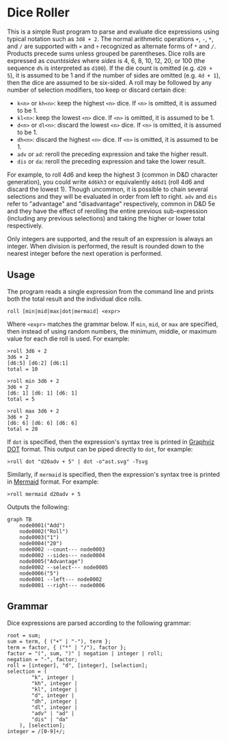 Dice Roller
===========

This is a simple Rust program to parse and evaluate dice expressions using
typical notation such as `3d8 + 2`. The normal arithmetic  operations `+`, `-`,
`*`, and `/` are supported with `×` and `÷` recognized as alternate forms of `*`
and `/`. Products precede sums unless grouped be parentheses. Dice rolls are
expressed as *count*`d`*sides* where *sides* is 4, 6, 8, 10, 12, 20, or 100 (the
sequence `d%` is interpreted as `d100`). If the die count is omitted (e.g.
`d20 + 5`), it is assumed to be 1 and if the number of sides are omitted (e.g.
`4d + 1`), then the dice are assumed to be six-sided. A roll may be followed by
any number of selection modifiers, too keep or discard certain dice:

- `k<n>` or `kh<n>`: keep the highest `<n>` dice. If `<n>` is omitted, it is
  assumed to be 1.
- `kl<n>`: keep the lowest `<n>` dice. If `<n>` is omitted, it is assumed to be
  1.
- `d<n>` or `dl<n>`: discard the lowest `<n>` dice. If `<n>` is omitted, it is
  assumed to be 1.
- `dh<n>`: discard the highest `<n>` dice. If `<n>` is omitted, it is assumed to
  be 1.
- `adv` or `ad`: reroll the preceding expression and take the higher result.
- `dis` or `da`: reroll the preceding expression and take the lower result.

For example, to roll 4d6 and keep the highest 3 (common in D&D character
generation), you could write `4d6kh3` or equivalently `4d6d1` (roll 4d6 and
discard the lowest 1). Though uncommon, it is possible to chain several
selections and they will be evaluated in order from left to right. `adv` and
`dis` refer to "advantage" and "disadvantage" respectively, common in D&D 5e and
they have the effect of rerolling the entire previous sub-expression (including
any previous selections) and taking the higher or lower total respectively.

Only integers are supported, and the result of an expression is always an
integer. When division is performed, the result is rounded down to the nearest
integer before the next operation is performed.

Usage
-----

The program reads a single expression from the command line and prints both the
total result and the individual dice rolls.

```text
roll [min|mid|max|dot|mermaid] <expr>
```

Where `<expr>` matches the grammar below. If `min`, `mid`, or `max` are
specified, then instead of using random numbers, the minimum, middle, or maximum
value for each die roll is used. For example:

```text
>roll 3d6 + 2
3d6 + 2
[d6:5] [d6:2] [d6:1]
total = 10

>roll min 3d6 + 2
3d6 + 2
[d6: 1] [d6: 1] [d6: 1]
total = 5

>roll max 3d6 + 2
3d6 + 2
[d6: 6] [d6: 6] [d6: 6]
total = 20
```

If `dot` is specified, then the expression's syntax tree is printed in
[Graphviz DOT](https://graphviz.org/) format. This output can be piped directly
to `dot`, for example:

```text
>roll dot "d20adv + 5" | dot -o"ast.svg" -Tsvg
```

Similarly, if `mermaid` is specified, then the expression's syntax tree is
printed in [Mermaid](https://mermaid.js.org/) format. For example:

```text
>roll mermaid d20adv + 5
```

Outputs the following:

```mermaid
graph TB
    node0001("Add")
    node0002("Roll")
    node0003("1")
    node0004("20")
    node0002 --count--- node0003
    node0002 --sides--- node0004
    node0005("Advantage")
    node0002 --select--- node0005
    node0006("5")
    node0001 --left--- node0002
    node0001 --right--- node0006
```

Grammar
-------

Dice expressions are parsed according to the following grammar:

```ebnf
root = sum;
sum = term, { ("+" | "-"), term };
term = factor, { ("*" | "/"), factor };
factor = "(", sum, ")" | negation | integer | roll;
negation = "-", factor;
roll = [integer], "d", [integer], [selection];
selection = (
        "k", integer |
        "kh", integer |
        "kl", integer |
        "d", integer |
        "dh", integer |
        "dl", integer |
        "adv" | "ad" |
        "dis" | "da"
    ), [selection];
integer = /[0-9]+/;
```
